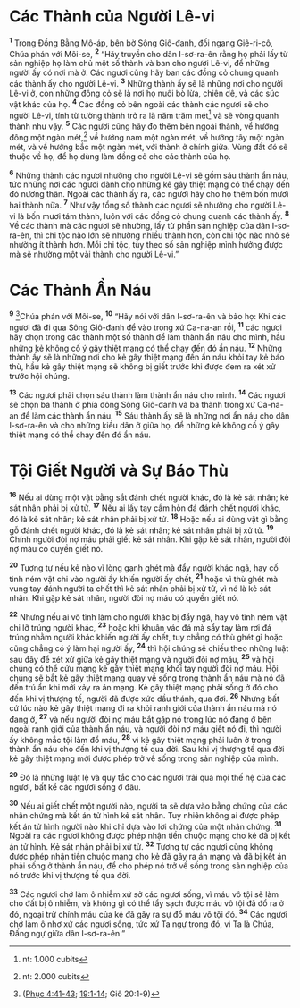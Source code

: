 # Các Thành của Người Lê-vi
<sup><b>1</b></sup> Trong Ðồng Bằng Mô-áp, bên bờ Sông Giô-đanh, đối ngang Giê-ri-cô, Chúa phán với Môi-se, <sup><b>2</b></sup> “Hãy truyền cho dân I-sơ-ra-ên rằng họ phải lấy từ sản nghiệp họ làm chủ một số thành và ban cho người Lê-vi, để những người ấy có nơi mà ở. Các ngươi cũng hãy ban các đồng cỏ chung quanh các thành ấy cho người Lê-vi. <sup><b>3</b></sup> Những thành ấy sẽ là những nơi cho người Lê-vi ở, còn những đồng cỏ sẽ là nơi họ nuôi bò lừa, chiên dê, và các súc vật khác của họ. <sup><b>4</b></sup> Các đồng cỏ bên ngoài các thành các ngươi sẽ cho người Lê-vi, tính từ tường thành trở ra là năm trăm mét[^1-44f6d45d-0481-4c14-a49c-583a93902456] và sẽ vòng quanh thành như vậy. <sup><b>5</b></sup> Các ngươi cũng hãy đo thêm bên ngoài thành, về hướng đông một ngàn mét,[^2-44f6d45d-0481-4c14-a49c-583a93902456] về hướng nam một ngàn mét, về hướng tây một ngàn mét, và về hướng bắc một ngàn mét, với thành ở chính giữa. Vùng đất đó sẽ thuộc về họ, để họ dùng làm đồng cỏ cho các thành của họ.

<sup><b>6</b></sup> Những thành các ngươi nhường cho người Lê-vi sẽ gồm sáu thành ẩn náu, tức những nơi các ngươi dành cho những kẻ gây thiệt mạng có thể chạy đến đó nương thân. Ngoài các thành ấy ra, các ngươi hãy cho họ thêm bốn mươi hai thành nữa. <sup><b>7</b></sup> Như vậy tổng số thành các ngươi sẽ nhường cho người Lê-vi là bốn mươi tám thành, luôn với các đồng cỏ chung quanh các thành ấy. <sup><b>8</b></sup> Về các thành mà các ngươi sẽ nhường, lấy từ phần sản nghiệp của dân I-sơ-ra-ên, thì chi tộc nào lớn sẽ nhường nhiều thành hơn, còn chi tộc nào nhỏ sẽ nhường ít thành hơn. Mỗi chi tộc, tùy theo số sản nghiệp mình hưởng được mà sẽ nhường một vài thành cho người Lê-vi.”

# Các Thành Ẩn Náu
<sup><b>9</b></sup> [^1@-44f6d45d-0481-4c14-a49c-583a93902456]Chúa phán với Môi-se, <sup><b>10</b></sup> “Hãy nói với dân I-sơ-ra-ên và bảo họ: Khi các ngươi đã đi qua Sông Giô-đanh để vào trong xứ Ca-na-an rồi, <sup><b>11</b></sup> các ngươi hãy chọn trong các thành một số thành để làm thành ẩn náu cho mình, hầu những kẻ không cố ý gây thiệt mạng có thể chạy đến đó ẩn náu. <sup><b>12</b></sup> Những thành ấy sẽ là những nơi cho kẻ gây thiệt mạng đến ẩn náu khỏi tay kẻ báo thù, hầu kẻ gây thiệt mạng sẽ không bị giết trước khi được đem ra xét xử trước hội chúng.

<sup><b>13</b></sup> Các ngươi phải chọn sáu thành làm thành ẩn náu cho mình. <sup><b>14</b></sup> Các ngươi sẽ chọn ba thành ở phía đông Sông Giô-đanh và ba thành trong xứ Ca-na-an để làm các thành ẩn náu. <sup><b>15</b></sup> Sáu thành ấy sẽ là những nơi ẩn náu cho dân I-sơ-ra-ên và cho những kiều dân ở giữa họ, để những kẻ không cố ý gây thiệt mạng có thể chạy đến đó ẩn náu.

# Tội Giết Người và Sự Báo Thù
<sup><b>16</b></sup> Nếu ai dùng một vật bằng sắt đánh chết người khác, đó là kẻ sát nhân; kẻ sát nhân phải bị xử tử. <sup><b>17</b></sup> Nếu ai lấy tay cầm hòn đá đánh chết người khác, đó là kẻ sát nhân; kẻ sát nhân phải bị xử tử. <sup><b>18</b></sup> Hoặc nếu ai dùng vật gì bằng gỗ đánh chết người khác, đó là kẻ sát nhân; kẻ sát nhân phải bị xử tử. <sup><b>19</b></sup> Chính người đòi nợ máu phải giết kẻ sát nhân. Khi gặp kẻ sát nhân, người đòi nợ máu có quyền giết nó.

<sup><b>20</b></sup> Tương tự nếu kẻ nào vì lòng ganh ghét mà đẩy người khác ngã, hay cố tình ném vật chi vào người ấy khiến người ấy chết, <sup><b>21</b></sup> hoặc vì thù ghét mà vung tay đánh người ta chết thì kẻ sát nhân phải bị xử tử, vì nó là kẻ sát nhân. Khi gặp kẻ sát nhân, người đòi nợ máu có quyền giết nó.

<sup><b>22</b></sup> Nhưng nếu ai vô tình làm cho người khác bị đẩy ngã, hay vô tình ném vật chi lỡ trúng người khác, <sup><b>23</b></sup> hoặc khi khuân vác đá mà sẩy tay làm rơi đá trúng nhằm người khác khiến người ấy chết, tuy chẳng có thù ghét gì hoặc cũng chẳng có ý làm hại người ấy, <sup><b>24</b></sup> thì hội chúng sẽ chiếu theo những luật sau đây để xét xử giữa kẻ gây thiệt mạng và người đòi nợ máu, <sup><b>25</b></sup> và hội chúng có thể cứu mạng kẻ gây thiệt mạng khỏi tay người đòi nợ máu. Hội chúng sẽ bắt kẻ gây thiệt mạng quay về sống trong thành ẩn náu mà nó đã đến trú ẩn khi mới xảy ra án mạng. Kẻ gây thiệt mạng phải sống ở đó cho đến khi vị thượng tế, người đã được xức dầu thánh, qua đời. <sup><b>26</b></sup> Nhưng bất cứ lúc nào kẻ gây thiệt mạng đi ra khỏi ranh giới của thành ẩn náu mà nó đang ở, <sup><b>27</b></sup> và nếu người đòi nợ máu bắt gặp nó trong lúc nó đang ở bên ngoài ranh giới của thành ẩn náu, và người đòi nợ máu giết nó đi, thì người ấy không mắc tội làm đổ máu, <sup><b>28</b></sup> vì kẻ gây thiệt mạng phải luôn ở trong thành ẩn náu cho đến khi vị thượng tế qua đời. Sau khi vị thượng tế qua đời kẻ gây thiệt mạng mới được phép trở về sống trong sản nghiệp của mình.

<sup><b>29</b></sup> Ðó là những luật lệ và quy tắc cho các ngươi trải qua mọi thế hệ của các ngươi, bất kể các ngươi sống ở đâu.

<sup><b>30</b></sup> Nếu ai giết chết một người nào, người ta sẽ dựa vào bằng chứng của các nhân chứng mà kết án tử hình kẻ sát nhân. Tuy nhiên không ai được phép kết án tử hình người nào khi chỉ dựa vào lời chứng của một nhân chứng. <sup><b>31</b></sup> Ngoài ra các ngươi không được phép nhận tiền chuộc mạng cho kẻ đã bị kết án tử hình. Kẻ sát nhân phải bị xử tử. <sup><b>32</b></sup> Tương tự các ngươi cũng không được phép nhận tiền chuộc mạng cho kẻ đã gây ra án mạng và đã bị kết án phải sống ở thành ẩn náu, để cho phép nó trở về sống trong sản nghiệp của nó trước khi vị thượng tế qua đời.

<sup><b>33</b></sup> Các ngươi chớ làm ô nhiễm xứ sở các ngươi sống, vì máu vô tội sẽ làm cho đất bị ô nhiễm, và không gì có thể tẩy sạch được máu vô tội đã đổ ra ở đó, ngoại trừ chính máu của kẻ đã gây ra sự đổ máu vô tội đó. <sup><b>34</b></sup> Các ngươi chớ làm ô nhơ xứ các ngươi sống, tức xứ Ta ngự trong đó, vì Ta là Chúa, Ðấng ngự giữa dân I-sơ-ra-ên.”

[^1-44f6d45d-0481-4c14-a49c-583a93902456]: nt: 1.000 cubits
[^2-44f6d45d-0481-4c14-a49c-583a93902456]: nt: 2.000 cubits
[^1@-44f6d45d-0481-4c14-a49c-583a93902456]: ([Phục 4:41-43](/passage/?search=Deut.4.41-Deut.4.43\&version=BD2011); [19:1-14](/passage/?search=Deut.19.1-Deut.19.14\&version=BD2011); Giô 20:1-9)